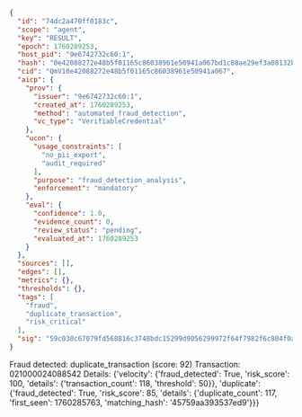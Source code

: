 ```json
{
  "id": "74dc2a470ff0183c",
  "scope": "agent",
  "key": "RESULT",
  "epoch": 1760289253,
  "host_pid": "9e6742732c60:1",
  "hash": "0e42088272e48b5f01165c86038961e50941a067bd1c88ae29ef3a08132ba426",
  "cid": "QmV10e42088272e48b5f01165c86038961e50941a067",
  "aicp": {
    "prov": {
      "issuer": "9e6742732c60:1",
      "created_at": 1760289253,
      "method": "automated_fraud_detection",
      "vc_type": "VerifiableCredential"
    },
    "ucon": {
      "usage_constraints": [
        "no_pii_export",
        "audit_required"
      ],
      "purpose": "fraud_detection_analysis",
      "enforcement": "mandatory"
    },
    "eval": {
      "confidence": 1.0,
      "evidence_count": 0,
      "review_status": "pending",
      "evaluated_at": 1760289253
    }
  },
  "sources": [],
  "edges": [],
  "metrics": {},
  "thresholds": {},
  "tags": [
    "fraud",
    "duplicate_transaction",
    "risk_critical"
  ],
  "sig": "59c030c67079fd568816c3748bdc15299d9056299972f64f7982f6c804f0aabc"
}
```

Fraud detected: duplicate_transaction (score: 92)
Transaction: 021000024088542
Details: {'velocity': {'fraud_detected': True, 'risk_score': 100, 'details': {'transaction_count': 118, 'threshold': 50}}, 'duplicate': {'fraud_detected': True, 'risk_score': 85, 'details': {'duplicate_count': 117, 'first_seen': 1760285763, 'matching_hash': '45759aa393537ed9'}}}